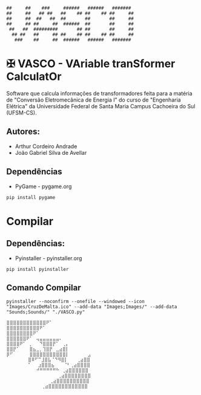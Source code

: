 ```
##     ##    ###     ######   ######   #######  
##     ##   ## ##   ##    ## ##    ## ##     ## 
##     ##  ##   ##  ##       ##       ##     ## 
##     ## ##     ##  ######  ##       ##     ## 
 ##   ##  #########       ## ##       ##     ## 
  ## ##   ##     ## ##    ## ##    ## ##     ## 
   ###    ##     ##  ######   ######   #######  
```
# ✠ VASCO - VAriable tranSformer CalculatOr
Software que calcula informações de transformadores feita para a matéria de "Conversão Eletromecânica de Energia I" do curso de "Engenharia Elétrica" da Universidade Federal de Santa Maria Campus Cachoeira do Sul (UFSM-CS).
## Autores:
- Arthur Cordeiro Andrade
- João Gabriel Silva de Avellar
## Dependências
- PyGame - pygame.org
```
pip install pygame
```
# Compilar
## Dependências:
- Pyinstaller - pyinstaller.org
```
pip install pyinstaller
```
## Comando Compilar
```
pyinstaller --noconfirm --onefile --windowed --icon "Images/CruzDeMalta.ico" --add-data "Images;Images/" --add-data "Sounds;Sounds/" "./VASCO.py"
```
```
⣿⣿⣿⣿⣿⣿⣿⣿⣿⣿⣿⣿⠟⠁
⣿⣿⣿⣿⣿⣿⣿⣿⣿⣿⠟⠁
⣿⣿⣿⣿⣿⣿⣿⣿⠟⠁
⣿⣿⣿⣿⣿⣿⠟⠁⠀⢤⣤⣤⣤⣤⣤⣤⠄
⣿⣿⣿⣿⠟⠁⠀⡀⠀⠀⠙⣿⣿⣿⡟⠁⠀⢀⡄
⣿⣿⡟⠁⠀⠀⠀⣿⣦⣀⡀⢹⣿⡟⠀⣀⣴⣿⡇
⡿⠋⠀⠀⠀⠀⠀⣿⣿⣿⣿⣿⣿⣿⣿⣿⣿⣿⡇⠀ ⠀ ⠀⠀⣠
        ⣿⠿⠋⠉⣸⣿⣧⠈⠙⠻⣿⡇⠀ ⠀⢀⣴⣿⣿
        ⠁⠀⠀⣰⣿⣿⣿⣦⠀⠀ ⠈⠃⢀⣴⣿⣿⣿⣿
           ⠚⠛⠛⠛⠛⠛⠓ ⢀⣴⣿⣿⣿⣿⣿⣿
                   ⢀⣴⣿⣿⣿⣿⣿⣿⣿⣿
                ⢀⣴⣿⣿⣿⣿⣿⣿⣿⣿⣿⣿
             ⢀⣴⣿⣿⣿⣿⣿⣿⣿⣿⣿⣿⣿⣿
```